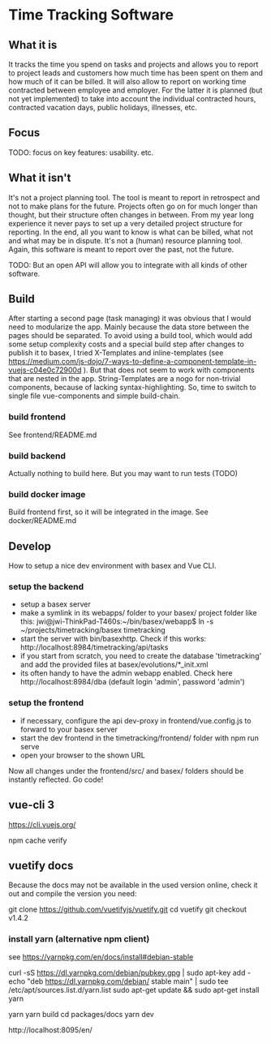 # Time Tracking Software

## What it is
It tracks the time you spend on tasks and projects and allows you to report to project leads and customers how much time has been spent on them and how much of it can be billed. It will also allow to report on working time contracted between employee and employer. For the latter it is planned (but not yet implemented) to take into account the individual contracted hours, contracted vacation days, public holidays, illnesses, etc.

## Focus

TODO: focus on key features: usability. etc.

## What it isn't
It's not a project planning tool. The tool is meant to report in retrospect and not to make plans for the future. Projects often go on for much longer than thought, but their structure often changes in between. From my year long experience it never pays to set up a very detailed project structure for reporting. In the end, all you want to know is what can be billed, what not and what may be in dispute.
It's not a (human) resource planning tool. Again, this software is meant to report over the past, not the future.

TODO: But an open API will allow you to integrate with all kinds of other software.

## Build

After starting a second page (task managing) it was obvious that I would need to modularize the app. Mainly because the data store between the pages should be separated. To avoid using a build tool, which would add some setup complexity costs and a special build step after changes to publish it to basex, I tried X-Templates and inline-templates (see https://medium.com/js-dojo/7-ways-to-define-a-component-template-in-vuejs-c04e0c72900d ). But that does not seem to work with components that are nested in the app. String-Templates are a nogo for non-trivial components, because of lacking syntax-highlighting. So, time to switch to single file vue-components and simple build-chain.

### build frontend
See frontend/README.md

### build backend
Actually nothing to build here. But you may want to run tests (TODO)

### build docker image
Build frontend first, so it will be integrated in the image.
See docker/README.md

## Develop
How to setup a nice dev environment with basex and Vue CLI.

### setup the backend
* setup a basex server
* make a symlink in its webapps/ folder to your basex/ project folder like this:
  jwi@jwi-ThinkPad-T460s:~/bin/basex/webapp$ ln -s ~/projects/timetracking/basex timetracking
* start the server with bin/basexhttp. Check if this works: http://localhost:8984/timetracking/api/tasks
* if you start from scratch, you need to create the database 'timetracking' and add the provided files at basex/evolutions/*_init.xml
* its often handy to have the admin webapp enabled. Check here http://localhost:8984/dba (default login 'admin', password 'admin')

### setup the frontend
* if necessary, configure the api dev-proxy in frontend/vue.config.js to forward to your basex server
* start the dev frontend in the timetracking/frontend/ folder with
  npm run serve
* open your browser to the shown URL

Now all changes under the frontend/src/ and basex/ folders should be instantly reflected. Go code!

## vue-cli 3

https://cli.vuejs.org/

npm cache verify

## vuetify docs
Because the docs may not be available in the used version online, check it out and compile the version you need:

 git clone https://github.com/vuetifyjs/vuetify.git
 cd vuetify
 git checkout v1.4.2

### install yarn (alternative npm client)

see https://yarnpkg.com/en/docs/install#debian-stable

 curl -sS https://dl.yarnpkg.com/debian/pubkey.gpg | sudo apt-key add -
 echo "deb https://dl.yarnpkg.com/debian/ stable main" | sudo tee /etc/apt/sources.list.d/yarn.list
 sudo apt-get update && sudo apt-get install yarn

 yarn
 yarn build
 cd packages/docs
 yarn dev

http://localhost:8095/en/

